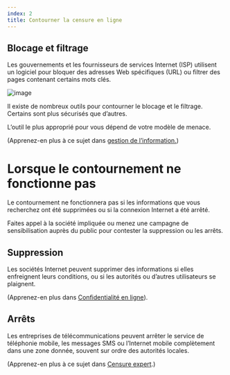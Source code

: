 ```yaml
---
index: 2
title: Contourner la censure en ligne
---
```

## Blocage et filtrage

Les gouvernements et les fournisseurs de services Internet (ISP) utilisent un logiciel pour bloquer des adresses Web spécifiques (URL) ou filtrer des pages contenant certains mots clés.

![image](internetb1.png)

Il existe de nombreux outils pour contourner le blocage et le filtrage. Certains sont plus sécurisés que d’autres.

L’outil le plus approprié pour vous dépend de votre modèle de menace.

(Apprenez-en plus à ce sujet dans [gestion de l’information.](umbrella://information/managing-information))

# Lorsque le contournement ne fonctionne pas

Le contournement ne fonctionnera pas si les informations que vous recherchez ont été supprimées ou si la connexion Internet a été arrêté.

Faites appel à la société impliquée ou menez une campagne de sensibilisation auprès du public pour contester la suppression ou les arrêts.

## Suppression

Les sociétés Internet peuvent supprimer des informations si elles enfreignent leurs conditions, ou si les autorités ou d’autres utilisateurs se plaignent.

(Apprenez-en plus dans [Confidentialité en ligne](umbrella://communications/online-privacy)).

## Arrêts

Les entreprises de télécommunications peuvent arrêter le service de téléphonie mobile, les messages SMS ou l’Internet mobile complètement dans une zone donnée, souvent sur ordre des autorités locales.

(Apprenez-en plus à ce sujet dans [Censure expert](umbrella://communications/censorship/expert).)